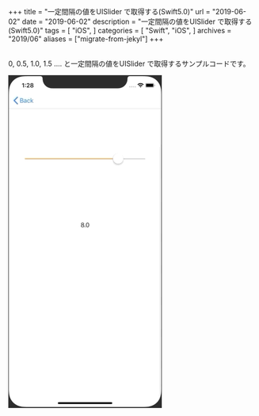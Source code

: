 +++
title = "一定間隔の値をUISlider で取得する(Swift5.0)"
url = "2019-06-02"
date = "2019-06-02"
description = "一定間隔の値をUISlider で取得する(Swift5.0)"
tags = [
    "iOS",
]
categories = [
    "Swift",
    "iOS",
]
archives = "2019/06"
aliases = ["migrate-from-jekyl"]
+++

<br>
0, 0.5, 1.0, 1.5 …. と一定間隔の値をUISlider で取得するサンプルコードです。

![alt](1.gif)

<script src="https://gist.github.com/O-Junpei/0a5bd7d9735617105e941e86a83ef9bd.js"></script>
